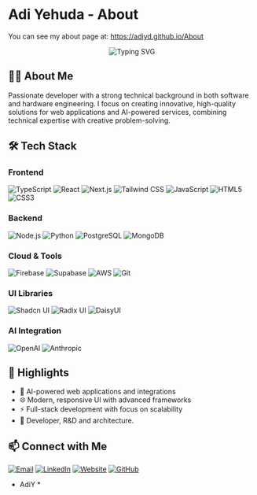 # Adi Yehuda - About

You can see my about page at:
https://adiyd.github.io/About

<div align="center">
  <img src="https://readme-typing-svg.herokuapp.com?font=Fira+Code&weight=700&size=30&pause=1000&color=36BCF7&center=true&vCenter=true&random=false&width=600&height=100&lines=Hi%2C+I'm+Adi+Yehuda+%F0%9F%91%8B;Full+Stack+Developer;AI+Integration+Specialist" alt="Typing SVG" />
</div>

## 👨‍💻 About Me

Passionate developer with a strong technical background in both software and hardware engineering. I focus on creating innovative, high-quality solutions for web applications and AI-powered services, combining technical expertise with creative problem-solving.

## 🛠️ Tech Stack

### Frontend
![TypeScript](https://img.shields.io/badge/TypeScript-3178C6?style=for-the-badge&logo=typescript&logoColor=white&style=flat-square)
![React](https://img.shields.io/badge/React-20232A?style=for-the-badge&logo=react&logoColor=61DAFB&style=flat-square)
![Next.js](https://img.shields.io/badge/Next.js-000000?style=for-the-badge&logo=next.js&logoColor=white&style=flat-square)
![Tailwind CSS](https://img.shields.io/badge/Tailwind_CSS-38B2AC?style=for-the-badge&logo=tailwind-css&logoColor=white&style=flat-square)
![JavaScript](https://img.shields.io/badge/JavaScript-F7DF1E?style=for-the-badge&logo=javascript&logoColor=black&style=flat-square)
![HTML5](https://img.shields.io/badge/HTML5-E34F26?style=for-the-badge&logo=html5&logoColor=white&style=flat-square)
![CSS3](https://img.shields.io/badge/CSS3-1572B6?style=for-the-badge&logo=css3&logoColor=white&style=flat-square)

### Backend
![Node.js](https://img.shields.io/badge/Node.js-339933?style=for-the-badge&logo=node.js&logoColor=white&style=flat-square)
![Python](https://img.shields.io/badge/Python-3776AB?style=for-the-badge&logo=python&logoColor=white&style=flat-square)
![PostgreSQL](https://img.shields.io/badge/PostgreSQL-316192?style=for-the-badge&logo=postgresql&logoColor=white&style=flat-square)
![MongoDB](https://img.shields.io/badge/MongoDB-47A248?style=for-the-badge&logo=mongodb&logoColor=white&style=flat-square)

### Cloud & Tools
![Firebase](https://img.shields.io/badge/Firebase-FFCA28?style=for-the-badge&logo=firebase&logoColor=black&style=flat-square)
![Supabase](https://img.shields.io/badge/Supabase-3ECF8E?style=for-the-badge&logo=supabase&logoColor=white&style=flat-square)
![AWS](https://img.shields.io/badge/AWS-232F3E?style=for-the-badge&logo=amazon-aws&logoColor=white&style=flat-square)
![Git](https://img.shields.io/badge/Git-F05032?style=for-the-badge&logo=git&logoColor=white&style=flat-square)

### UI Libraries
![Shadcn UI](https://img.shields.io/badge/Shadcn_UI-000000?style=for-the-badge&logo=shadcnui&logoColor=white&style=flat-square)
![Radix UI](https://img.shields.io/badge/Radix_UI-161618?style=for-the-badge&logo=radixui&logoColor=white&style=flat-square)
![DaisyUI](https://img.shields.io/badge/DaisyUI-5A0EF8?style=for-the-badge&logo=daisyui&logoColor=white&style=flat-square)

### AI Integration
![OpenAI](https://img.shields.io/badge/OpenAI-412991?style=for-the-badge&logo=openai&logoColor=white&style=flat-square)
![Anthropic](https://img.shields.io/badge/Anthropic-0000FF?style=for-the-badge&logo=anthropic&logoColor=white&style=flat-square)

## 🌟 Highlights

- 🧠 AI-powered web applications and integrations
- 🌐 Modern, responsive UI with advanced frameworks
- ⚡ Full-stack development with focus on scalability
- 🔧 Developer, R&D and architecture.

## 📫 Connect with Me

[![Email](https://img.shields.io/badge/Email-Admin@webly.digital-EA4335?style=for-the-badge&logo=gmail&logoColor=white)](mailto:Admin@webly.digital)
[![LinkedIn](https://img.shields.io/badge/LinkedIn-Adi_Yehuda-0A66C2?style=for-the-badge&logo=linkedin&logoColor=white)](https://www.linkedin.com/in/adiyd)
[![Website](https://img.shields.io/badge/Website-webly.digital-4285F4?style=for-the-badge&logo=googlechrome&logoColor=white)](https://webly.digital/)
[![GitHub](https://img.shields.io/badge/GitHub-AdiYd-181717?style=for-the-badge&logo=github&logoColor=white)](https://github.com/AdiYd)

* AdiY *
